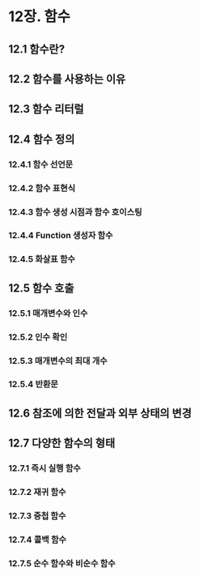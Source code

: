 # 12장. 함수
## 12.1 함수란?
## 12.2 함수를 사용하는 이유
## 12.3 함수 리터럴
## 12.4 함수 정의
### 12.4.1 함수 선언문
### 12.4.2 함수 표현식
### 12.4.3 함수 생성 시점과 함수 호이스팅
### 12.4.4 Function 생성자 함수
### 12.4.5 화살표 함수
## 12.5 함수 호출
### 12.5.1 매개변수와 인수
### 12.5.2 인수 확인
### 12.5.3 매개변수의 최대 개수
### 12.5.4  반환문
## 12.6 참조에 의한 전달과 외부 상태의 변경
## 12.7 다양한 함수의 형태
### 12.7.1 즉시 실행 함수
### 12.7.2 재귀 함수
### 12.7.3 중첩 함수
### 12.7.4 콜백 함수
### 12.7.5 순수 함수와 비순수 함수
